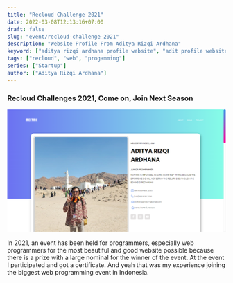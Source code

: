 ```yaml
---
title: "Recloud Challenge 2021"
date: 2022-03-08T12:13:16+07:00
draft: false
slug: "event/recloud-challenge-2021"
description: "Website Profile From Aditya Rizqi Ardhana"
keyword: ["aditya rizqi ardhana profile website", "adit profile website"]
tags: ["recloud", "web", "progamming"]
series: ["Startup"]
author: ["Aditya Rizqi Ardhana"]
---
```


### Recloud Challenges 2021, Come on, Join Next Season

![Gambar Halaman Beranda Protofolio ](/images/portofolio1.png)

In 2021, an event has been held for programmers, especially web programmers for the most beautiful and good website possible because there is a prize with a large nominal for the winner of the event. At the event I participated and got a certificate. And yeah that was my experience joining the biggest web programming event in Indonesia.
